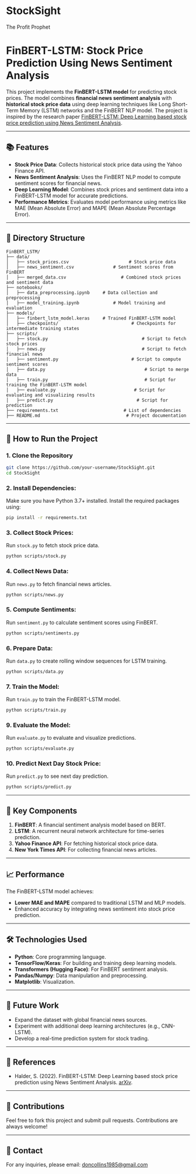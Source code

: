 # StockSight
 The Profit Prophet
 
 # FinBERT-LSTM: Stock Price Prediction Using News Sentiment Analysis

This project implements the **FinBERT-LSTM model** for predicting stock prices. The model combines **financial news sentiment analysis** with **historical stock price data** using deep learning techniques like Long Short-Term Memory (LSTM) networks and the FinBERT NLP model. The project is inspired by the research paper [FinBERT-LSTM: Deep Learning based stock price prediction using News Sentiment Analysis](https://arxiv.org/abs/2211.07392).

---

## 📚 **Features**
- **Stock Price Data**: Collects historical stock price data using the Yahoo Finance API.
- **News Sentiment Analysis**: Uses the FinBERT NLP model to compute sentiment scores for financial news.
- **Deep Learning Model**: Combines stock prices and sentiment data into a FinBERT-LSTM model for accurate predictions.
- **Performance Metrics**: Evaluates model performance using metrics like MAE (Mean Absolute Error) and MAPE (Mean Absolute Percentage Error).

---

## 📂 **Directory Structure**
```plaintext
FinBERT_LSTM/
├── data/
│   ├── stock_prices.csv                       # Stock price data
│   ├── news_sentiment.csv               # Sentiment scores from FinBERT
│   ├── merged_data.csv                     # Combined stock prices and sentiment data
├── notebooks/
│   ├── data_preprocessing.ipynb     # Data collection and preprocessing
│   ├── model_training.ipynb             # Model training and evaluation
├── models/
│   ├── finbert_lstm_model.keras     # Trained FinBERT-LSTM model
│   ├── checkpoints/                            # Checkpoints for intermediate training states
├── scripts/
│   ├── stock.py                                    # Script to fetch stock prices
│   ├── news.py                                     # Script to fetch financial news
│   ├── sentiment.py                            # Script to compute sentiment scores
│   ├── data.py                                      # Script to merge data
│   ├── train.py                                     # Script for training the FinBERT-LSTM model
│   ├── evaluate.py                              # Script for evaluating and visualizing results
│   ├── predict.py                                # Script for prediction
├── requirements.txt                         # List of dependencies
├── README.md                                 # Project documentation
```

---

## 🚀 **How to Run the Project**

### **1. Clone the Repository**
```bash
git clone https://github.com/your-username/StockSight.git
cd StockSight
```

### **2. Install Dependencies**:
Make sure you have Python 3.7+ installed. Install the required packages using:
```bash
pip install -r requirements.txt
```

### **3. Collect Stock Prices**:
Run `stock.py` to fetch stock price data.
```bash
python scripts/stock.py
```

### **4. Collect News Data**:
Run `news.py` to fetch financial news articles.
```bash
python scripts/news.py
```

### **5. Compute Sentiments**:
Run `sentiment.py` to calculate sentiment scores using FinBERT.
```bash
python scripts/sentiments.py
```

### **6. Prepare Data**:
Run `data.py` to create rolling window sequences for LSTM training.
```bash
python scripts/data.py
```

### **7. Train the Model**:
Run `train.py` to train the FinBERT-LSTM model.
```bash
python scripts/train.py
```

### **9. Evaluate the Model**:
Run `evaluate.py` to evaluate and visualize predictions.
```bash
python scripts/evaluate.py
```

### **10. Predict Next Day Stock Price**:
Run `predict.py` to see next day prediction.
```bash
python scripts/predict.py
```


---

## 🔧 **Key Components**
1. **FinBERT**: A financial sentiment analysis model based on BERT.
2. **LSTM**: A recurrent neural network architecture for time-series prediction.
3. **Yahoo Finance API**: For fetching historical stock price data.
4. **New York Times API**: For collecting financial news articles.

---

## 📈 **Performance**
The FinBERT-LSTM model achieves:
- **Lower MAE and MAPE** compared to traditional LSTM and MLP models.
- Enhanced accuracy by integrating news sentiment into stock price prediction.

---

## 🛠️ **Technologies Used**
- **Python**: Core programming language.
- **TensorFlow/Keras**: For building and training deep learning models.
- **Transformers (Hugging Face)**: For FinBERT sentiment analysis.
- **Pandas/Numpy**: Data manipulation and preprocessing.
- **Matplotlib**: Visualization.

---

## 📝 **Future Work**
- Expand the dataset with global financial news sources.
- Experiment with additional deep learning architectures (e.g., CNN-LSTM).
- Develop a real-time prediction system for stock trading.

---

## 📜 **References**
- Halder, S. (2022). FinBERT-LSTM: Deep Learning based stock price prediction using News Sentiment Analysis. [arXiv](https://arxiv.org/abs/2211.07392).

---

## 🤝 **Contributions**
Feel free to fork this project and submit pull requests. Contributions are always welcome!

---

## 📧 **Contact**
For any inquiries, please email: doncollins1985@gmail.com
